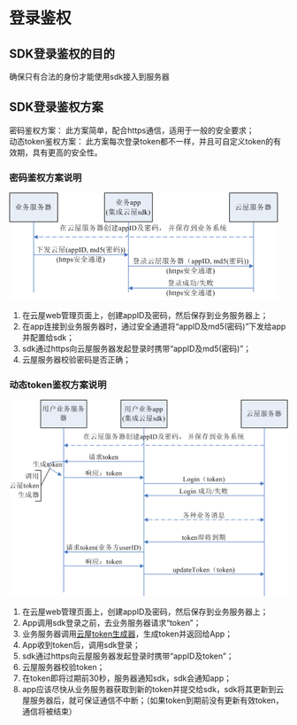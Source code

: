 # 登录鉴权

## SDK登录鉴权的目的

确保只有合法的身份才能使用sdk接入到服务器

<h2 id=AuthTypeDesc>SDK登录鉴权方案</h2>

密码鉴权方案： 此方案简单，配合https通信，适用于一般的安全要求；</br>
动态token鉴权方案： 此方案每次登录token都不一样，并且可自定义token的有效期，具有更高的安全性。</br>

<h3 id=pswdMode>密码鉴权方案说明</h3>

![Image text](./images/login_1.png)

1. 在云屋web管理页面上，创建appID及密码，然后保存到业务服务器上；
2. 在app连接到业务服务器时，通过安全通道将“appID及md5(密码)”下发给app并配置给sdk；
3. sdk通过https向云屋服务器发起登录时携带“appID及md5(密码)”；
4. 云屋服务器校验密码是否正确；

<h3 id=tokenMode>动态token鉴权方案说明</h3>

![Image text](./images/login_2.png)

1. 在云屋web管理页面上，创建appID及密码，然后保存到业务服务器上；
1. App调用sdk登录之前，去业务服务器请求“token”；
1. 业务服务器调用[云屋token生成器](https://www.cloudroom.com/pages/tokenGenerator/)，生成token并返回给App；
1. App收到token后，调用sdk登录；
1. sdk通过https向云屋服务器发起登录时携带“appID及token”；
1. 云屋服务器校验token；
1. 在token即将过期前30秒，服务器通知sdk，sdk会通知app；
1. app应该尽快从业务服务器获取到新的token并提交给sdk，sdk将其更新到云屋服务器后，就可保证通信不中断；（如果token到期前没有更新有效token，通信将被结束）
